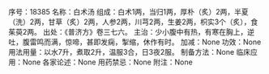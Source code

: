 序号：18385
名称：白术汤
组成：白术1两，当归1两，厚朴（炙）2两，半夏（洗）2两，甘草（炙）2两，人参2两，川芎2两，生姜2两，枳实3个（炙），食茱萸2两。
出处：《普济方》卷三七六。
主治：少小腹中有热，有寒在胸上，逆吐，腹雷鸣而满，惊啼，甚即发痫，掣缩，休作有时。
加减：None
功效：None
用法用量：以水7升，煮取2升，温服3合，日3夜2服。
制备方法：None
临床应用：None
各家论述：None
用药禁忌：None
附注：None
